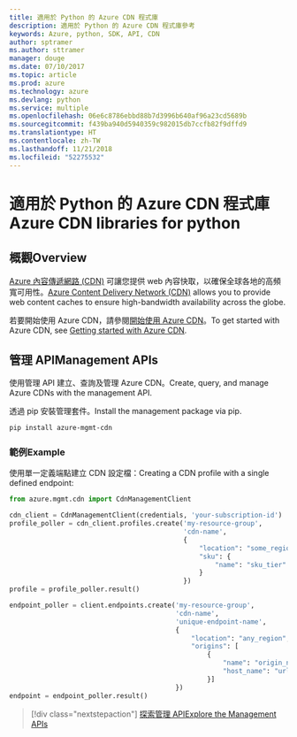 ```yaml
---
title: 適用於 Python 的 Azure CDN 程式庫
description: 適用於 Python 的 Azure CDN 程式庫參考
keywords: Azure, python, SDK, API, CDN
author: sptramer
ms.author: sttramer
manager: douge
ms.date: 07/10/2017
ms.topic: article
ms.prod: azure
ms.technology: azure
ms.devlang: python
ms.service: multiple
ms.openlocfilehash: 06e6c8786ebbd88b7d3996b640af96a23cd5689b
ms.sourcegitcommit: f439ba940d5940359c982015db7ccfb82f9dffd9
ms.translationtype: HT
ms.contentlocale: zh-TW
ms.lasthandoff: 11/21/2018
ms.locfileid: "52275532"
---
```

# <a name="azure-cdn-libraries-for-python"></a><span data-ttu-id="41018-104">適用於 Python 的 Azure CDN 程式庫</span><span class="sxs-lookup"><span data-stu-id="41018-104">Azure CDN libraries for python</span></span>

## <a name="overview"></a><span data-ttu-id="41018-105">概觀</span><span class="sxs-lookup"><span data-stu-id="41018-105">Overview</span></span>

<span data-ttu-id="41018-106">[Azure 內容傳遞網路 (CDN)](https://docs.microsoft.com/en-us/azure/cdn/cdn-overview) 可讓您提供 web 內容快取，以確保全球各地的高頻寬可用性。</span><span class="sxs-lookup"><span data-stu-id="41018-106">[Azure Content Delivery Network (CDN)](https://docs.microsoft.com/en-us/azure/cdn/cdn-overview) allows you to provide web content caches to ensure high-bandwidth availability across the globe.</span></span>

<span data-ttu-id="41018-107">若要開始使用 Azure CDN，請參閱[開始使用 Azure CDN](https://docs.microsoft.com/en-us/azure/cdn/cdn-create-new-endpoint)。</span><span class="sxs-lookup"><span data-stu-id="41018-107">To get started with Azure CDN, see [Getting started with Azure CDN](https://docs.microsoft.com/en-us/azure/cdn/cdn-create-new-endpoint).</span></span>

## <a name="management-apis"></a><span data-ttu-id="41018-108">管理 API</span><span class="sxs-lookup"><span data-stu-id="41018-108">Management APIs</span></span>

<span data-ttu-id="41018-109">使用管理 API 建立、查詢及管理 Azure CDN。</span><span class="sxs-lookup"><span data-stu-id="41018-109">Create, query, and manage Azure CDNs with the management API.</span></span>

<span data-ttu-id="41018-110">透過 pip 安裝管理套件。</span><span class="sxs-lookup"><span data-stu-id="41018-110">Install the management package via pip.</span></span>

```bash
pip install azure-mgmt-cdn
```

### <a name="example"></a><span data-ttu-id="41018-111">範例</span><span class="sxs-lookup"><span data-stu-id="41018-111">Example</span></span>

<span data-ttu-id="41018-112">使用單一定義端點建立 CDN 設定檔：</span><span class="sxs-lookup"><span data-stu-id="41018-112">Creating a CDN profile with a single defined endpoint:</span></span>

```python
from azure.mgmt.cdn import CdnManagementClient

cdn_client = CdnManagementClient(credentials, 'your-subscription-id')
profile_poller = cdn_client.profiles.create('my-resource-group',
                                            'cdn-name',
                                            {
                                                "location": "some_region", 
                                                "sku": {
                                                    "name": "sku_tier"
                                                } 
                                            })
profile = profile_poller.result()

endpoint_poller = client.endpoints.create('my-resource-group',
                                          'cdn-name',
                                          'unique-endpoint-name', 
                                          { 
                                              "location": "any_region", 
                                              "origins": [
                                                  {
                                                      "name": "origin_name", 
                                                      "host_name": "url"
                                                  }]
                                          })
endpoint = endpoint_poller.result()
```

> [!div class="nextstepaction"]
> [<span data-ttu-id="41018-113">探索管理 API</span><span class="sxs-lookup"><span data-stu-id="41018-113">Explore the Management APIs</span></span>](/python/api/overview/azure/cdn/management)
